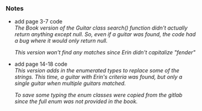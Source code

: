 ### Notes

- add page 3-7 code  
  _The Book version of the Guitar class search() function didn't actually return anything except null. So, even if a guitar was found, the code had a bug where it would only return null._
  
  _This version won't find any matches since Erin didn't capitalize "fender"_

- add page 14-18 code  
  _This version adds in the enumerated types to replace some of the strings. This time, a guitar with Erin's criteria was found, but only a single guitar when multiple guitars matched._

  _To save some typing the enum classes were copied from the gitlab since the full enum was not provided in the book._
